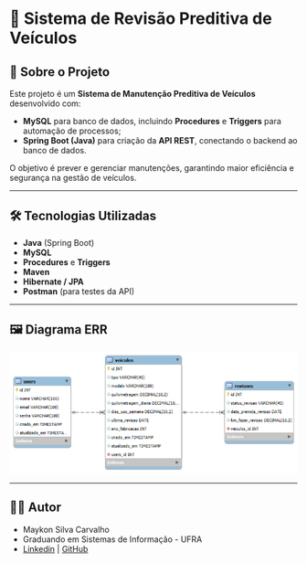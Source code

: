 # 🚗 Sistema de Revisão Preditiva de Veículos

## 📌 Sobre o Projeto
Este projeto é um **Sistema de Manutenção Preditiva de Veículos** desenvolvido com:
- **MySQL** para banco de dados, incluindo **Procedures** e **Triggers** para automação de processos;
- **Spring Boot (Java)** para criação da **API REST**, conectando o backend ao banco de dados.

O objetivo é prever e gerenciar manutenções, garantindo maior eficiência e segurança na gestão de veículos.

---

## 🛠️ Tecnologias Utilizadas
- **Java** (Spring Boot)
- **MySQL**
- **Procedures** e **Triggers**
- **Maven**
- **Hibernate / JPA**
- **Postman** (para testes da API)

---

## 🖼️ Diagrama ERR
![Diagrama ERR](docs/diagrama-err.png)

---

## 👨‍💻 Autor
- Maykon Silva Carvalho
- Graduando em Sistemas de Informação - UFRA
- [Linkedin](https://www.linkedin.com/in/maykon-carvalho-329853208) | [GitHub](https://github.com/carvalhomaykon)

